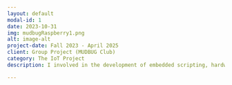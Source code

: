 ```yaml
---
layout: default
modal-id: 1
date: 2023-10-31
img: mudbugRaspberry1.png
alt: image-alt
project-date: Fall 2023 - April 2025
client: Group Project (MUDBUG Club)
category: The IoT Project
description: I involved in the development of embedded scripting, hardware, and software to establish a resilient LoRaWAN network that connects Arduino devices and Raspberry Pi. I designed the entire network system, collaborating with a talented team focused on creating sensor modules powered by solar energy. Leveraging the LoRaWAN mesh network, our sensor modules transmit data to a Raspberry Pi, which then uploads the information to Google Firebase. I also developed a mobile app that tracks all the module devices deployed on farms, offering real-time and historical data visualization, including graphing functions. The primary goal of our project is to empower American farmers by enabling them to remotely monitor soil quality, automate plant watering, and generate valuable insights on compost and bacterial activity—all with minimal energy consumption. We also set up renewable energy sources, such as solar power, to further enhance the system's sustainability.

---
```

